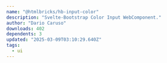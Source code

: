 ```yaml
---
name: "@htmlbricks/hb-input-color"
description: "Svelte-Bootstrap Color Input WebComponent."
author: "Dario Caruso"
downloads: 402
dependents: 3
updated: "2025-03-09T03:10:29.640Z"
tags: 
  - ui
---
```


